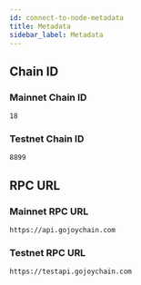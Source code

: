 ```yaml
---
id: connect-to-node-metadata
title: Metadata
sidebar_label: Metadata
---
```


## Chain ID

### Mainnet Chain ID

```text
18
```

### Testnet  Chain ID

```text
8899
```

## RPC URL

### Mainnet RPC URL

```text
https://api.gojoychain.com
```

### Testnet RPC URL

```text
https://testapi.gojoychain.com
```
